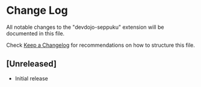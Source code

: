 # Change Log

All notable changes to the "devdojo-seppuku" extension will be documented in this file.

Check [Keep a Changelog](http://keepachangelog.com/) for recommendations on how to structure this file.

## [Unreleased]

- Initial release

